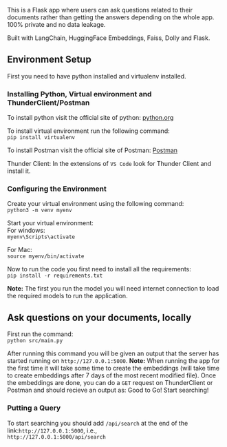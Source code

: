 This is a Flask app where users can ask questions related to their documents rather than getting the answers depending on the whole app. 100% private and no data leakage.

Built with LangChain, HuggingFace Embeddings, Faiss, Dolly and Flask.

## Environment Setup
First you need to have python installed and virtualenv installed.

### Installing Python, Virtual environment and ThunderClient/Postman
To install python visit the official site of python: [python.org](https://www.python.org) 

To install virtual environment run the following command:  
`pip install virtualenv`

To install Postman visit the official site of Postman: [Postman](https://www.postman.com/downloads/)

Thunder Client:  In the extensions of `VS Code` look for Thunder Client and install it.

### Configuring the Environment
Create your virtual environment using the following command:  
`python3 -m venv myenv `

Start your virtual environment:  
For windows:  
`myenv\Scripts\activate` 

For Mac:  
`source myenv/bin/activate`

Now to run the code you first need to install all the requirements:  
`pip install -r requirements.txt `

**Note:**  The first you run the model you will need internet connection to load the required models to run the application.

## Ask questions on your documents, locally

First run the command:  
`python src/main.py`

After running this command you will be given an output that the server has started running on `http://127.0.0.1:5000`. 
**Note:** When running the app for the first time it will take some time to create the embeddings (will take time to create embeddings after 7 days of the most recent modified file).
Once the embeddings are done, you can do a `GET` request on ThunderClient or Postman and should recieve an output as:  Good to Go! Start searching!

### Putting a Query
To start searching you should add `/api/search` at the end of the link:`http://127.0.0.1:5000`, i.e.,  
`http://127.0.0.1:5000/api/search`





